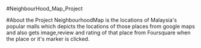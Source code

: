 #NeighbourHood_Map_Project

#About the Project
    NeighbourhoodMap is the locations of Malaysia's popular malls which depicts the locations 
    of those places from google maps and also gets image,review and rating of that place from
    Foursquare when the place or it's marker is clicked.   
